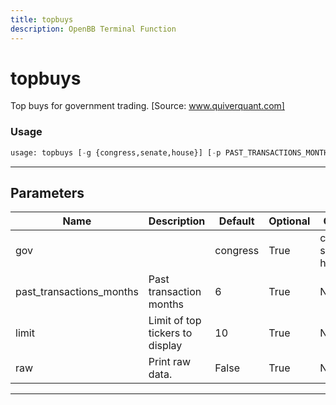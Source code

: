 ```yaml
---
title: topbuys
description: OpenBB Terminal Function
---
```


# topbuys

Top buys for government trading. [Source: www.quiverquant.com]

### Usage

```python
usage: topbuys [-g {congress,senate,house}] [-p PAST_TRANSACTIONS_MONTHS] [-l LIMIT] [--raw]
```

---

## Parameters

| Name | Description | Default | Optional | Choices |
| ---- | ----------- | ------- | -------- | ------- |
| gov |  | congress | True | congress, senate, house |
| past_transactions_months | Past transaction months | 6 | True | None |
| limit | Limit of top tickers to display | 10 | True | None |
| raw | Print raw data. | False | True | None |
---

